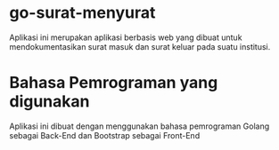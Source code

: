 # go-surat-menyurat
Aplikasi ini merupakan aplikasi berbasis web yang dibuat untuk mendokumentasikan surat masuk dan surat keluar pada suatu institusi.

# Bahasa Pemrograman yang digunakan
Aplikasi ini dibuat dengan menggunakan bahasa pemrograman Golang sebagai Back-End dan Bootstrap sebagai Front-End
